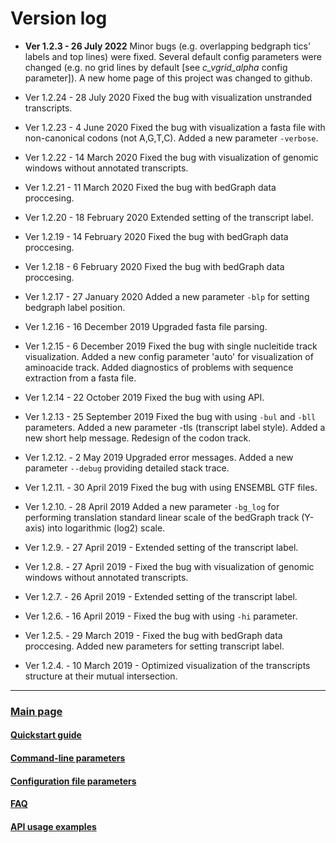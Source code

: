 # Version log

* **Ver 1.2.3 - 26 July 2022** Minor bugs (e.g. overlapping bedgraph tics' labels and top lines) were fixed. Several default config parameters were changed (e.g. no grid lines by default [see *c_vgrid_alpha* config parameter]). A new home page of this project was changed to github.  

* Ver 1.2.24 - 28 July 2020 Fixed the bug with visualization unstranded  transcripts.

* Ver 1.2.23 - 4 June 2020 Fixed the bug with visualization a fasta file with non-canonical codons (not A,G,T,C). Added a new parameter `-verbose`.

* Ver 1.2.22 - 14 March 2020 Fixed the bug with visualization of genomic windows without annotated transcripts.

* Ver 1.2.21 - 11 March 2020  Fixed the bug with bedGraph data proccesing.

* Ver 1.2.20 - 18 February 2020 Extended setting of the transcript label.

* Ver 1.2.19 - 14 February 2020 Fixed the bug with bedGraph data proccesing.

* Ver 1.2.18 - 6 February 2020 Fixed the bug with bedGraph data proccesing.

* Ver 1.2.17 - 27 January 2020 Added a new parameter `-blp` for setting bedgraph label position.

* Ver 1.2.16 - 16 December 2019 Upgraded fasta file parsing.

* Ver 1.2.15 - 6 December 2019 Fixed the bug with single nucleitide track visualization. Added a new config parameter 'auto' for visualization of aminoacide track. Added diagnostics of problems with sequence extraction from a fasta file.

* Ver 1.2.14 - 22 October 2019 Fixed the bug with using API.

* Ver 1.2.13 - 25 September 2019 Fixed the bug with using `-bul` and `-bll` parameters. Added a new parameter -tls (transcript label style). Added a new short help message. Redesign of the codon track.

* Ver 1.2.12. - 2 May 2019 Upgraded error messages. Added a new parameter `--debug` providing detailed stack trace.

* Ver 1.2.11. - 30 April 2019 Fixed the bug with using ENSEMBL GTF files.

* Ver 1.2.10. - 28 April 2019 Added a new parameter `-bg_log` for performing translation standard linear scale of the bedGraph track (Y-axis) into logarithmic (log2) scale.

* Ver 1.2.9. - 27 April 2019 - Extended setting of the transcript label.

* Ver 1.2.8. - 27 April 2019 - Fixed the bug with visualization of genomic windows without annotated transcripts.

* Ver 1.2.7. - 26 April 2019 - Extended setting of the transcript label.

* Ver 1.2.6. - 16 April 2019 - Fixed the bug with using `-hi` parameter.

* Ver 1.2.5. - 29 March 2019 - Fixed the bug with bedGraph data proccesing. Added new parameters for setting transcript label.

* Ver 1.2.4. - 10 March 2019 - Optimized visualization of the transcripts structure at their mutual intersection.




---
### [Main page](https://github.com/art-egorov/svist4get)


#### [Quickstart guide](./QSGUIDE.md)

#### [Command-line parameters](./PARAMETERS.md)

#### [Configuration file parameters](./CONFIG.md)

#### [FAQ](./FAQ.md)

#### [API usage examples](./API.md)


